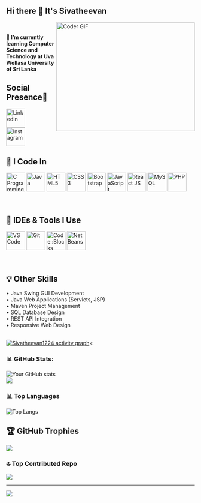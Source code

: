 ## Hi there 👋 It's Sivatheevan

<!--<img align="right" width="370" height="290" src="https://i.pinimg.com/originals/47/f0/34/47f0342cec72b800463bf003eac1257e.gif">-->
<img alt="Coder GIF" align="right" height=290 width=370 src="https://cdn.dribbble.com/users/730703/screenshots/6581243/avento.gif" />
<br>

**🌱 I’m currently learning Computer Science and Technology at Uva Wellasa University of Sri Lanka**

## Social Presence📲
 <a href="https://www.linkedin.com/in/sivatheevan-arulnathan-b54aa330a/" target="_blank">
  <img height="50" width="50" src="https://upload.wikimedia.org/wikipedia/commons/c/ca/LinkedIn_logo_initials.png" alt="LinkedIn" />
</a><br/>

<a href="https://www.instagram.com/siva_rock_24?igsh=ajZ6azNwaGlmMTg4&utm_source=qr/" target="_blank">
  <img height="50" width="50" src="https://upload.wikimedia.org/wikipedia/commons/thumb/a/a5/Instagram_icon.png/2048px-Instagram_icon.png" alt="Instagram" />
</a><br/>

## 🚀 I Code In
<p align="left"> <img height="50" width="50" src="https://img.icons8.com/color/48/000000/c-programming.png" alt="C Programming" /> <img height="50" width="50" src="https://img.icons8.com/color/48/000000/java-coffee-cup-logo.png" alt="Java" /> <img height="50" width="50" src="https://img.icons8.com/color/48/000000/html-5.png" alt="HTML5" /> <img height="50" width="50" src="https://img.icons8.com/color/48/000000/css3.png" alt="CSS3" /> <img height="50" width="50" src="https://img.icons8.com/color/48/000000/bootstrap.png" alt="Bootstrap" /> <img height="50" width="50" src="https://img.icons8.com/color/48/000000/javascript.png" alt="JavaScript" /> <img height="50" width="50" src="https://img.icons8.com/color/48/000000/react-native.png" alt="React JS" /> <img height="50" width="50" src="https://img.icons8.com/color/48/000000/mysql-logo.png" alt="MySQL" /> <img height="50" width="50" src="https://www.php.net//images/logos/new-php-logo.svg" alt="PHP" /> </p><br/>


## 🧰 IDEs & Tools I Use
<p align="left"> <img height="50" width="50" src="https://img.icons8.com/color/48/000000/visual-studio-code-2019.png" alt="VS Code" /> <img height="50" width="50" src="https://img.icons8.com/color/50/000000/git.png" alt="Git" /> <img height="50" width="50" src="https://img.icons8.com/fluency/48/code-blocks.png" alt="Code::Blocks" /> <img height="50" width="50" src="https://img.icons8.com/color/48/apache-netbeans.png" alt="NetBeans" /> </p><br/>


## 💡 Other Skills  
• Java Swing GUI Development  
• Java Web Applications (Servlets, JSP)  
• Maven Project Management  
• SQL Database Design  
• REST API Integration  
• Responsive Web Design <br/><br/>


[![Sivatheevan1224 activity graph](https://github-readme-activity-graph.vercel.app/graph?username=sivatheevan1224&bg_color=121112&color=f5f0f4&line=31d834&point=f5f4f4&area=true&hide_border=true)](https://github.com/ashutosh00710/github-readme-activity-graph)<

### 📊 GitHub Stats:
![Your GitHub stats](https://github-readme-stats.vercel.app/api?username=Sivatheevan1224&show_icons=true&theme=radical)<br/>
![](https://nirzak-streak-stats.vercel.app/?user=Sivatheevan1224&theme=radical&hide_border=false)<br/>

### 📊 Top Languages
![Top Langs](https://github-readme-stats.vercel.app/api/top-langs/?username=Sivatheevan1224&layout=compact&langs_count=8&theme=radical)

## 🏆 GitHub Trophies
![](https://github-profile-trophy.vercel.app/?username=Sivatheevan1224&theme=radical&no-frame=false&no-bg=true&margin-w=4)

### 🔝 Top Contributed Repo
![](https://github-contributor-stats.vercel.app/api?username=Sivatheevan1224&limit=5&theme=dark&combine_all_yearly_contributions=true)

---
[![](https://visitcount.itsvg.in/api?id=Sivatheevan1224&icon=0&color=0)](https://visitcount.itsvg.in)
